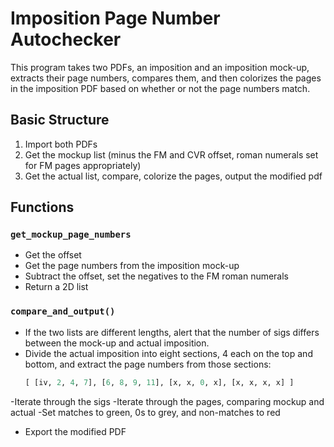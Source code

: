 # Imposition Page Number Autochecker

This program takes two PDFs, an imposition and an imposition mock-up, extracts their page numbers, compares them, and then colorizes the pages in the imposition PDF based on whether or not the page numbers match.

## Basic Structure

1. Import both PDFs
2. Get the mockup list (minus the FM and CVR offset, roman numerals set for FM pages appropriately)
3. Get the actual list, compare, colorize the pages, output the modified pdf

## Functions

### `get_mockup_page_numbers`

- Get the offset
- Get the page numbers from the imposition mock-up
- Subtract the offset, set the negatives to the FM roman numerals
- Return a 2D list

### `compare_and_output()`

- If the two lists are different lengths, alert that the number of sigs differs between the mock-up and actual imposition.
- Divide the actual imposition into eight sections, 4 each on the top and bottom, and extract the page numbers from those sections:
  ```python
  [ [iv, 2, 4, 7], [6, 8, 9, 11], [x, x, 0, x], [x, x, x, x] ]
  ```
-Iterate through the sigs
 -Iterate through the pages, comparing mockup and actual
   -Set matches to green, 0s to grey, and non-matches to red
- Export the modified PDF
